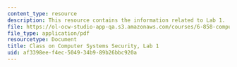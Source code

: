 ```yaml
---
content_type: resource
description: This resource contains the information related to Lab 1.
file: https://ol-ocw-studio-app-qa.s3.amazonaws.com/courses/6-858-computer-systems-security-fall-2014/af3398eef4ec504934b989b26bbc920a_MIT6_858F14_lab1.pdf
file_type: application/pdf
resourcetype: Document
title: Class on Computer Systems Security, Lab 1
uid: af3398ee-f4ec-5049-34b9-89b26bbc920a
---
```

